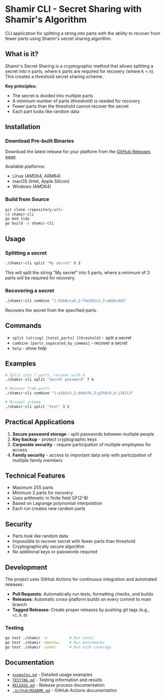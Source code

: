 # Shamir CLI - Secret Sharing with Shamir's Algorithm

CLI application for splitting a string into parts with the ability to recover from fewer parts using Shamir's secret sharing algorithm.

## What is it?

Shamir's Secret Sharing is a cryptographic method that allows splitting a secret into n parts, where k parts are required for recovery (where k < n). This creates a threshold secret sharing scheme.

**Key principles:**
- The secret is divided into multiple parts
- A minimum number of parts (threshold) is needed for recovery
- Fewer parts than the threshold cannot recover the secret
- Each part looks like random data

## Installation

### Download Pre-built Binaries

Download the latest release for your platform from the [GitHub Releases page](../../releases).

Available platforms:
- Linux (AMD64, ARM64)
- macOS (Intel, Apple Silicon)
- Windows (AMD64)

### Build from Source

```bash
git clone <repository-url>
cd shamir-cli
go mod tidy
go build -o shamir-cli
```

## Usage

### Splitting a secret

```bash
./shamir-cli split "My secret" 5 3
```

This will split the string "My secret" into 5 parts, where a minimum of 3 parts will be required for recovery.

### Recovering a secret

```bash
./shamir-cli combine "1:d2b8c1a5,2:f4e3d2c1,3:a6b5c4d3"
```

Recovers the secret from the specified parts.



## Commands

- `split [string] [total_parts] [threshold]` - split a secret
- `combine [parts_separated_by_commas]` - recover a secret
- `help` - show help

## Examples

```bash
# Split into 7 parts, recover with 4
./shamir-cli split "Secret password" 7 4

# Recover from parts
./shamir-cli combine "1:a1b2c3,2:d4e5f6,3:g7h8i9,4:j1k2l3"

# Minimal scheme
./shamir-cli split "test" 3 2
```

## Practical Applications

1. **Secure password storage** - split passwords between multiple people
2. **Key backup** - protect cryptographic keys
3. **Corporate security** - require participation of multiple employees for access
4. **Family security** - access to important data only with participation of multiple family members

## Technical Features

- Maximum 255 parts
- Minimum 2 parts for recovery
- Uses arithmetic in finite field GF(2^8)
- Based on Lagrange polynomial interpolation
- Each run creates new random parts

## Security

- Parts look like random data
- Impossible to recover secret with fewer parts than threshold
- Cryptographically secure algorithm
- No additional keys or passwords required

## Development

The project uses GitHub Actions for continuous integration and automated releases:

- **Pull Requests**: Automatically run tests, formatting checks, and builds
- **Releases**: Automatic cross-platform builds on every commit to main branch
- **Tagged Releases**: Create proper releases by pushing git tags (e.g., `v1.0.0`)

### Testing

```bash
go test ./shamir -v          # Run tests
go test ./shamir -bench=.    # Run benchmarks
go test ./shamir -cover      # Run with coverage
```

## Documentation

- [`examples.md`](examples.md) - Detailed usage examples
- [`TESTING.md`](TESTING.md) - Testing information and results
- [`RELEASE.md`](RELEASE.md) - Release process documentation
- [`.github/README.md`](.github/README.md) - GitHub Actions documentation

